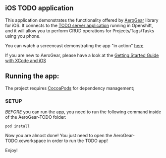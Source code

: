 iOS TODO application
--------------------

This application demonstrates the functionality offered by [AeroGear](http://aerogear.org) library for iOS.
It connects to the [TODO server application](https://todo-aerogear.rhcloud.com) running in Openshift, and it will allow you to perform CRUD operations
for Projects/Tags/Tasks using you phone.

You can watch a screencast demonstrating the app "in action" [here](https://vimeo.com/50829021)

If you are new to AeroGear, please have a look at the [Getting Started Guide with XCode and iOS](http://aerogear.org/docs/guides/GetStartedwithAeroGearandXcode/)

## Running the app:

The project requires [CocoaPods](http://cocoapods.org/) for dependency management;

### SETUP

_BEFORE_ you can run the app, you need to run the following command inside of the AeroGear-TODO folder:

    pod install

Now you are almost done! You just need to open the AeroGear-TODO.xcworkspace in order to run the TODO app!

Enjoy!

